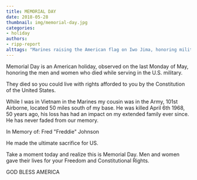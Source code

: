 ```yaml
---
title: MEMORIAL DAY
date: 2018-05-28
thumbnail: img/memorial-day.jpg
categories:
- holiday
authors:
- ripp-report
alttags: "Marines raising the American flag on Iwo Jima, honoring military service and sacrifice in remembrance of fallen soldiers l..."
---
```

Memorial Day is an American holiday, observed on the last Monday of May, honoring the men and women who died while serving in the U.S. military.

They died so you could live with rights afforded to you by the Constitution of the United States.

While I was in Vietnam in the Marines my cousin was in the Army, 101st Airborne, located 50 miles south of my base. He was killed April 6th 1968, 50 years ago, his loss has had an impact on my extended family ever since. He has never faded from our memory.

In Memory of: Fred "Freddie" Johnson

He made the ultimate sacrifice for US.

Take a moment today and realize this is Memorial Day. Men and women gave their lives for your Freedom and Constitutional Rights.

GOD BLESS AMERICA
